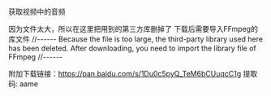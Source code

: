 # 
获取视频中的音频

因为文件太大，所以在这里把用到的第三方库删掉了
下载后需要导入FFmpeg的库文件
//------
Because the file is too large, the third-party library used here has been deleted.
After downloading, you need to import the library file of FFmpeg
//------

附加下载链接：https://pan.baidu.com/s/1Du0c5pyQ_TeM6bCUuqcC1g    提取码: aame 
